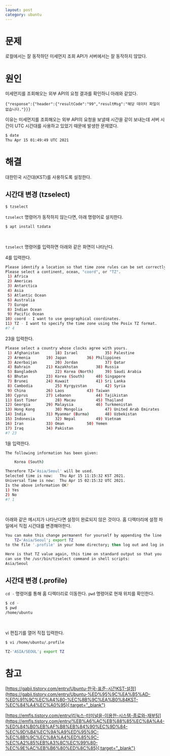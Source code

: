 ```yaml
---
layout: post
category: ubuntu 
---
```


# 문제

로컬에서는 잘 동작하던 미세먼지 조회 API가 서버에서는 잘 동작하지 않았다.

# 원인

미세먼지를 조회해오는 외부 API의 요청 결과를 확인하니 아래와 같았다.

```text
{"response":{"header":{"resultCode":"99","resultMsg":"해당 데이터 파일이 없습니다."}}}
```

이유는 미세먼지를 조회해오는 외부 API의 요청을 보낼때 시간을 같이 보내는데 서버 시간이 UTC 시간대를 사용하고 있었기 때문에 발생한 문제였다.

```bash
$ date
Thu Apr 15 01:49:49 UTC 2021
```

# 해결

대한민국 시간대(KST)를 사용하도록 설정한다.

## 시간대 변경 (tzselect)

```bash
$ tzselect
```

`tzselect` 명령어가 동작하지 않는다면, 아래 명령어로 설치한다.

```bash
$ apt install tzdata
```

<br>

`tzselect` 명령어를 입력하면 아래와 같은 화면이 나타난다. 

4를 입력한다.

```bash
Please identify a location so that time zone rules can be set correctly.
Please select a continent, ocean, "coord", or "TZ".
 1) Africa
 2) Americas
 3) Antarctica
 4) Asia
 5) Atlantic Ocean
 6) Australia
 7) Europe
 8) Indian Ocean
 9) Pacific Ocean
10) coord - I want to use geographical coordinates.
11) TZ - I want to specify the time zone using the Posix TZ format.
#? 4
```

23을 입력한다.

```bash
Please select a country whose clocks agree with yours.
 1) Afghanistan		  18) Israel		    35) Palestine
 2) Armenia		  19) Japan		    36) Philippines
 3) Azerbaijan		  20) Jordan		    37) Qatar
 4) Bahrain		  21) Kazakhstan	    38) Russia
 5) Bangladesh		  22) Korea (North)	    39) Saudi Arabia
 6) Bhutan		  23) Korea (South)	    40) Singapore
 7) Brunei		  24) Kuwait		    41) Sri Lanka
 8) Cambodia		  25) Kyrgyzstan	    42) Syria
 9) China		  26) Laos		    43) Taiwan
10) Cyprus		  27) Lebanon		    44) Tajikistan
11) East Timor		  28) Macau		    45) Thailand
12) Georgia		  29) Malaysia		    46) Turkmenistan
13) Hong Kong		  30) Mongolia		    47) United Arab Emirates
14) India		  31) Myanmar (Burma)	    48) Uzbekistan
15) Indonesia		  32) Nepal		    49) Vietnam
16) Iran		  33) Oman		    50) Yemen
17) Iraq		  34) Pakistan
#? 23
```

1을 입력한다.

```bash
The following information has been given:

	Korea (South)

Therefore TZ='Asia/Seoul' will be used.
Selected time is now:	Thu Apr 15 11:15:32 KST 2021.
Universal Time is now:	Thu Apr 15 02:15:32 UTC 2021.
Is the above information OK?
1) Yes
2) No
#? 1
```

<br>

아래와 같은 메시지가 나타난다면 설정이 완료되지 않은 것이다.
홈 디렉터리에 설정 파일에서 직접 시간대를 변경해야한다.

```bash
You can make this change permanent for yourself by appending the line
	TZ='Asia/Seoul'; export TZ
to the file '.profile' in your home directory; then log out and log in again.

Here is that TZ value again, this time on standard output so that you
can use the /usr/bin/tzselect command in shell scripts:
Asia/Seoul
```

## 시간대 변경 (.profile)

`cd -` 명령어를 통해 홈 디렉터리로 이동한다. `pwd` 명령어로 현재 위치를 확인한다.

```bash
$ cd -
$ pwd
/home/ubuntu
```

<br>

vi 편집기를 열어 직접 입력한다.

```bash
$ vi /home/ubuntu/.profile
```

```bash
TZ-'ASIA/SEOUL'; export TZ
```

# 참고

[https://gabii.tistory.com/entry/Ubuntu-한국-표준-시간KST-설정](https://gabii.tistory.com/entry/Ubuntu-%ED%95%9C%EA%B5%AD-%ED%91%9C%EC%A4%80-%EC%8B%9C%EA%B0%84KST-%EC%84%A4%EC%A0%95){:target="_blank"}

[https://emfls.tistory.com/entry/리눅스-터미널을-이용한-시스템-종료와-재부팅](https://emfls.tistory.com/entry/%EB%A6%AC%EB%88%85%EC%8A%A4-%ED%84%B0%EB%AF%B8%EB%84%90%EC%9D%84-%EC%9D%B4%EC%9A%A9%ED%95%9C-%EC%8B%9C%EC%8A%A4%ED%85%9C-%EC%A2%85%EB%A3%8C%EC%99%80-%EC%9E%AC%EB%B6%80%ED%8C%85){:target="_blank"}